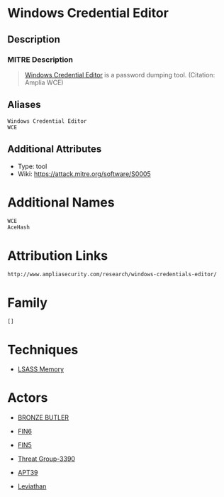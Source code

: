 
# Windows Credential Editor

## Description

### MITRE Description

> [Windows Credential Editor](https://attack.mitre.org/software/S0005) is a password dumping tool. (Citation: Amplia WCE)

## Aliases

```
Windows Credential Editor
WCE
```

## Additional Attributes

* Type: tool
* Wiki: https://attack.mitre.org/software/S0005


# Additional Names

```
WCE
AceHash
```


# Attribution Links

```
http://www.ampliasecurity.com/research/windows-credentials-editor/
```


# Family

```
[]
```

# Techniques


* [LSASS Memory](../techniques/LSASS-Memory.md)


# Actors


* [BRONZE BUTLER](../actors/BRONZE-BUTLER.md)

* [FIN6](../actors/FIN6.md)
    
* [FIN5](../actors/FIN5.md)
    
* [Threat Group-3390](../actors/Threat-Group-3390.md)
    
* [APT39](../actors/APT39.md)
    
* [Leviathan](../actors/Leviathan.md)
    
